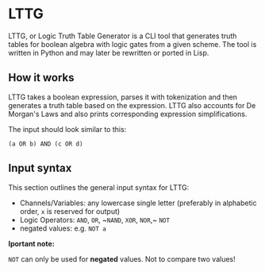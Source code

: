 # LTTG
LTTG, or Logic Truth Table Generator is a CLI tool that generates truth tables for boolean algebra with logic gates from a given scheme. The tool is written in Python and may later be rewritten or ported in Lisp.

## How it works
LTTG takes a boolean expression, parses it with tokenization and then generates a truth table based on the expression. LTTG also accounts for De Morgan's Laws and also prints corresponding expression simplifications.

The input should look similar to this:

```plaintext
(a OR b) AND (c OR d)
```

## Input syntax
This section outlines the general input syntax for LTTG:

- Channels/Variables: any lowercase single letter (preferably in alphabetic order, `x` is reserved for output)
- Logic Operators: `AND`, `OR`, ~`NAND`, `XOR`, `NOR`,~ `NOT`
- negated values: e.g. `NOT a`

**Iportant note:**

`NOT` can only be used for **negated** values. Not to compare two values!
